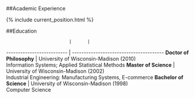 
##Academic Experience

{% include current_position.html %}

##Education

                            |      |
 -------------------------- | ---------------------------------------
<b>Doctor of Philosophy</b> | University of Wisconsin-Madison (2010) <br>Information Systems; Applied Statistical Methods
<b>Master of Science</b>    | University of Wisconsin-Madison (2002) <br>Industrial Engineering: Manufacturing Systems, E-commerce
<b>Bachelor of Science</b>  | University of Wisconsin-Madison (1998) <br>Computer Science
